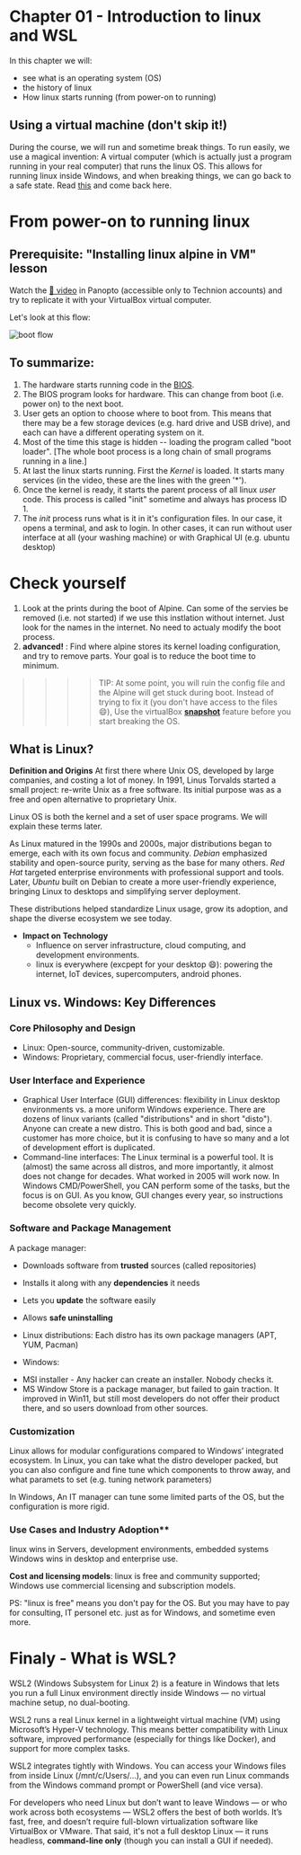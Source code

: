 # Chapter 01 - Introduction to linux and WSL

In this chapter we will:
* see what is an operating system (OS)
* the history of linux
* How linux starts running (from power-on to running)



## Using a virtual machine (don't skip it!)
During the course, we will run and sometime break things. To run easily, we use a magical invention: A virtual computer (which is actually just a program running in your real computer) that runs the linux OS.
This allows for running linux inside Windows, and when breaking things, we can go back to a safe state.
Read [this](./virtual_machines.md) and come back here.


# From power-on to running linux

## Prerequisite: "Installing linux alpine in VM" lesson

Watch the [🎥 video](https://panoptotech.cloud.panopto.eu/Panopto/Pages/Viewer.aspx?id=141815e4-0c6f-4176-b022-b2b000826174) in Panopto (accessible only to Technion accounts) and try to replicate it with your VirtualBox virtual computer.

Let's look at this flow:

<!-- ![boot flow](./resources/01911933-5a25-4dba-a57c-d9bd65680d84_1280x1664.webp)
-->

![boot flow](https://miro.medium.com/v2/resize:fit:720/format:webp/1*sjr7OoJ3xS5VZxoZ6_YF6w.png)






## To summarize:
1. The hardware starts running code in the [BIOS](https://en.wikipedia.org/wiki/BIOS).
2. The BIOS program looks for hardware. This can change from boot (i.e. power on) to the next boot.
3. User gets an option to choose where to boot from. This means that there may be a few storage devices (e.g. hard drive and USB drive), and each can have a different operating system on it.
4. Most of the time this stage is hidden -- loading the program called "boot loader". [The whole boot process is a long chain of small programs running in a line.]
5. At last the linux starts running. First the *Kernel* is loaded. It starts many services (in the video, these are the lines with the green '*').
6. Once the kernel is ready, it starts the parent process of all linux *user* code. This process is called "init" sometime and always has process ID 1.
7. The *init* process runs what is it in it's configuration files. In our case, it opens a terminal, and ask to login. In other cases, it can run without user interface at all (your washing machine) or with Graphical UI (e.g. ubuntu desktop)

# Check yourself
1. Look at the prints during the boot of Alpine. Can some of the servies be removed (i.e. not started) if we use this instlation without internet. Just look for the names in the internet. No need to actualy modify the boot process.
2. **advanced!** : Find where alpine stores its kernel loading configuration, and try to remove parts. Your goal is to reduce the boot time to minimum.
  
  >>>> TIP: At some point, you will ruin the config file and the Alpine will get stuck during boot. Instead of trying to fix it (you don't have access to the files 😄), Use the virtualBox [**snapshot**](https://docs.oracle.com/en/virtualization/virtualbox/6.0/user/snapshots.html) feature before you start breaking the OS.



##  What is Linux?

**Definition and Origins**
  At first there where Unix OS, developed by large companies, and costing a lot of money. In 1991, Linus Torvalds started a small project: re-write Unix as a free software. Its initial purpose was as a free and open alternative to proprietary Unix.

  Linux OS is both the kernel and a set of user space programs. We will explain these terms later.

 
As Linux matured in the 1990s and 2000s, major distributions began to emerge, each with its own focus and community. *Debian* emphasized stability and open-source purity, serving as the base for many others. *Red Hat* targeted enterprise environments with professional support and tools. Later, *Ubuntu* built on Debian to create a more user-friendly experience, bringing Linux to desktops and simplifying server deployment. 

These distributions helped standardize Linux usage, grow its adoption, and shape the diverse ecosystem we see today.

- **Impact on Technology**
  - Influence on server infrastructure, cloud computing, and development environments.
  - linux is everywhere (excpept for your desktop 😄): powering the internet, IoT devices, supercomputers, android phones.



## Linux vs. Windows: Key Differences

### Core Philosophy and Design
  - Linux: Open-source, community-driven, customizable.
  - Windows: Proprietary, commercial focus, user-friendly interface.

### User Interface and Experience
  - Graphical User Interface (GUI) differences: flexibility in Linux desktop environments vs. a more uniform Windows experience.
  There are dozens of linux variants (called "distributions" and in short "disto"). Anyone can create a new distro. This is both good and bad, since a customer has more choice, but it is confusing to have so many and a lot of development effort is duplicated.
  - Command-line interfaces: The Linux terminal is a powerful tool. It is (almost) the same across all distros, and more importantly, it almost does not change for decades. What worked in 2005 will work now. 
  In Windows CMD/PowerShell, you CAN perform some of the tasks, but the focus is on GUI. As you know, GUI changes every year, so instructions become obsolete very quickly.


### Software and Package Management

A package manager:

 - Downloads software from **trusted** sources (called repositories)
 - Installs it along with any **dependencies** it needs
 - Lets you **update** the software easily
 - Allows **safe uninstalling**



  - Linux distributions:
     Each distro has its own  package managers (APT, YUM, Pacman)
  - Windows:
   *  MSI installer - Any hacker can create an installer. Nobody checks it.
   *  MS Window Store is a package manager, but failed to gain traction. It improved in Win11, but still most developers do not offer their product there, and so users download from other sources.



### Customization
  
   Linux allows for modular configurations compared to Windows’ integrated ecosystem.
   In Linux, you can take what the distro developer packed, but you can also configure and fine tune which components to throw away, and what paramets to set (e.g. tuning network parameters)

   In Windows, An IT manager can tune some limited parts of the OS, but the configuration is more rigid.


### Use Cases and Industry Adoption**
  linux wins in  Servers, development environments, embedded systems
  Windows wins in desktop and enterprise use.

  **Cost and licensing models**: linux is free and community supported; Windows use commercial licensing and subscription models.

  PS: "linux is free" means you don't pay for the OS. But you may have to pay for consulting, IT personel etc. just as for Windows, and sometime even more.
  

# Finaly - What is WSL?

WSL2 (Windows Subsystem for Linux 2) is a feature in Windows that lets you run a full Linux environment directly inside Windows — no virtual machine setup, no dual-booting. 

WSL2 runs a real Linux kernel in a lightweight virtual machine (VM) using Microsoft’s Hyper-V technology. This means better compatibility with Linux software, improved performance (especially for things like Docker), and support for more complex tasks.

WSL2 integrates tightly with Windows. You can access your Windows files from inside Linux (/mnt/c/Users/...), and you can even run Linux commands from the Windows command prompt or PowerShell (and vice versa).

For developers who need Linux but don’t want to leave Windows — or who work across both ecosystems — WSL2 offers the best of both worlds. It’s fast, free, and doesn’t require full-blown virtualization software like VirtualBox or VMware. That said, it's not a full desktop Linux — it runs headless, **command-line only** (though you can install a GUI if needed).